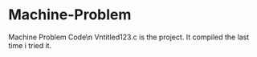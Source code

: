 # Machine-Problem
Machine Problem Code\n
Vntitled123.c is the project. 
It compiled  the last time i tried it.
